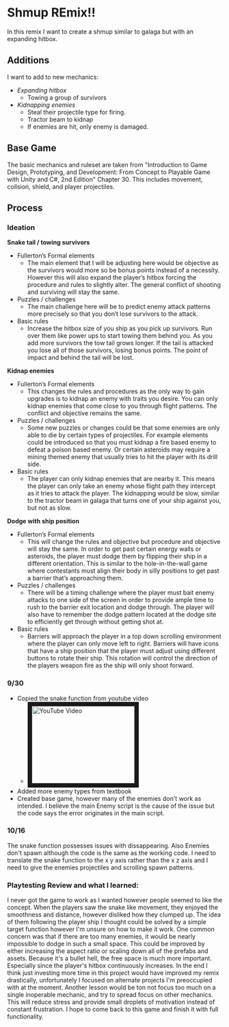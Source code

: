 # **Shmup REmix!!**
  

In this remix I want to create a shmup similar to galaga but with an expanding hitbox. 

## Additions
I want to add to new mechanics:
* *Expanding hitbox*
	* Towing a group of survivors
* *Kidnapping enemies*
	* Steal their projectile type for firing.
	* Tractor beam to kidnap
	* If enemies are hit, only enemy is damaged.
          
## Base Game
The basic mechanics and ruleset are taken from "Introduction to Game Design, Prototyping, and Development: From Concept to Playable Game with Unity and C#, 2nd Edition" Chapter 30. This includes movement, collsion, shield, and player projectiles.

## Process

### Ideation
**Snake tail / towing survivors**
* Fullerton’s Formal elements
	* The main element that I will be adjusting here would be objective as the survivors would more so be bonus points instead of a necessity. However this will also expand the player’s hitbox forcing the procedure and rules to slightly alter. The general conflict of shooting and surviving will stay the same.
* Puzzles / challenges
	* The main challenge here will be to predict enemy attack patterns more precisely so that you don’t lose survivors to the attack.
* Basic rules
	* Increase the hitbox size of you ship as you pick up survivors. Run over them like power ups to start towing them behind you. As you add more survivors the tow tail grows longer. If the tail is attacked you lose all of those survivors, losing bonus points. The point of impact and behind the tail will be lost.

**Kidnap enemies**
* Fullerton’s Formal elements
	* This changes the rules and procedures as the only way to gain upgrades is to kidnap an enemy with traits you desire. You can only kidnap enemies that come close to you through flight patterns. The conflict and objective remains the same.
* Puzzles / challenges
	* Some new puzzles or changes could be that some enemies are only able to die by certain types of projectiles. For example elements could be introduced so that you must kidnap a fire based enemy to defeat a poison based enemy. Or certain asteroids may require a mining themed enemy that usually tries to hit the player with its drill side.
* Basic rules
	* The player can only kidnap enemies that are nearby it. This means the player can only take an enemy whose flight path they intercept as it tries to attack the player. The kidnapping would be slow, similar to the tractor beam in galaga that turns one of your ship against you, but not as slow.

**Dodge with ship position**
* Fullerton’s Formal elements
	* This will change the rules and objective but procedure and objective will stay the same. In order to get past certain energy walls or asteroids, the player must dodge them by flipping their ship in a different orientation. This is similar to the hole-in-the-wall game where contestants must align their body in silly positions to get past a barrier that’s approaching them.
* Puzzles / challenges
	* There will be a timing challenge where the player must bait enemy attacks to one side of the screen in order to provide ample time to rush to the barrier exit location and dodge through. The player will also have to remember the dodge pattern located at the dodge site to efficiently get through without getting shot at.
* Basic rules
	* Barriers will approach the player in a top down scrolling environment where the player can only move left to right. Barriers will have icons that have a ship position that the player must adjust using different buttons to rotate their ship. This rotation will control the direction of the players weapon fire as the ship will only shoot forward.
	
	
	
### 9/30
* Copied the snake function from youtube video
	* <a href="http://www.youtube.com/watch?feature=player_embedded&v=xz8Ga9er3_8
" target="_blank"><img src="http://img.youtube.com/vi/xz8Ga9er3_8/0.jpg" 
alt="YouTube Video" width="240" height="180" border="10" /></a>
* Added more enemy types from textbook
* Created base game, however many of the enemies don't work as intended. I believe the main Enemy script is the cause of the issue but the code says the error originates in the main script.

### 10/16
The snake function possesses issues with dissappearing. Also Enemies don't spawn although the code is the same as the working code. I need to translate the snake function to the x y axis rather than the x z axis and I need to give the enemies projectiles and scrolling spawn patterns.

### Playtesting Review and what I learned:
I never got the game to work as I wanted however people seemed to like the concept. When the players saw the snake like movement, they enjoyed the smoothness and distance, however disliked how they clumped up. The idea of them following the player ship I thought could be solved by a simple target function however I'm unsure on how to make it work. One common concern was that if there are too many enemies, it would be nearly impossible to dodge in such a small space. This could be improved by either increasing the aspect ratio or scaling down all of the prefabs and assets. Because it's a bullet hell, the free space is much more important. Especially since the player's hitbox continuously increases.
      In the end I think just investing more time in this project would have improved my remix drastically, unfortunately I focused on alternate projects I'm preoccupied with at the moment. Another lesson would be ton not focus too much on a single inoperable mechanic, and try to spread focus on other mechanics. This will reduce stress and provide small droplets of motivation instead of constant frustration. I hope to come back to this game and finish it with full functionality.
